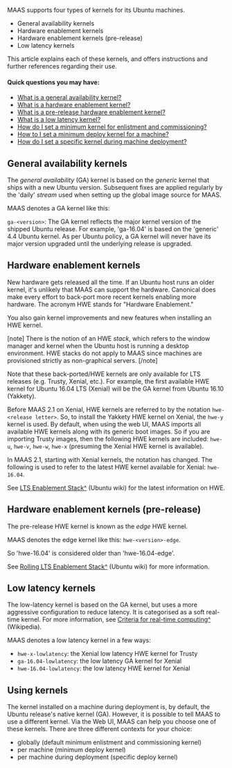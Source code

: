 <!-- deb-2-7-cli
||2.7|2.8|2.9|
|-----:|:-----:|:-----:|:-----:|
|Snap|[CLI](/t/ubuntu-kernels/3174) ~ [UI](/t/ubuntu-kernels/3175)|[CLI](/t/ubuntu-kernels/3176) ~ [UI](/t/ubuntu-kernels/3177)|[CLI](/t/ubuntu-kernels/3178) ~ [UI](/t/ubuntu-kernels/3179)|
|Packages|CLI ~ [UI](/t/ubuntu-kernels/3181)|[CLI](/t/ubuntu-kernels/3182) ~ [UI](/t/ubuntu-kernels/3183)|[CLI](/t/ubuntu-kernels/3184) ~ [UI](/t/ubuntu-kernels/3185)|
 deb-2-7-cli -->

<!-- deb-2-7-ui
||2.7|2.8|2.9|
|-----:|:-----:|:-----:|:-----:|
|Snap|[CLI](/t/ubuntu-kernels/3174) ~ [UI](/t/ubuntu-kernels/3175)|[CLI](/t/ubuntu-kernels/3176) ~ [UI](/t/ubuntu-kernels/3177)|[CLI](/t/ubuntu-kernels/3178) ~ [UI](/t/ubuntu-kernels/3179)|
|Packages|[CLI](/t/ubuntu-kernels/3180) ~ UI|[CLI](/t/ubuntu-kernels/3182) ~ [UI](/t/ubuntu-kernels/3183)|[CLI](/t/ubuntu-kernels/3184) ~ [UI](/t/ubuntu-kernels/3185)|
 deb-2-7-ui -->

<!-- deb-2-8-cli
||2.7|2.8|2.9|
|-----:|:-----:|:-----:|:-----:|
|Snap|[CLI](/t/ubuntu-kernels/3174) ~ [UI](/t/ubuntu-kernels/3175)|[CLI](/t/ubuntu-kernels/3176) ~ [UI](/t/ubuntu-kernels/3177)|[CLI](/t/ubuntu-kernels/3178) ~ [UI](/t/ubuntu-kernels/3179)|
|Packages|[CLI](/t/ubuntu-kernels/3180) ~ [UI](/t/ubuntu-kernels/3181)|CLI ~ [UI](/t/ubuntu-kernels/3183)|[CLI](/t/ubuntu-kernels/3184) ~ [UI](/t/ubuntu-kernels/3185)|
 deb-2-8-cli -->

<!-- deb-2-8-ui
||2.7|2.8|2.9|
|-----:|:-----:|:-----:|:-----:|
|Snap|[CLI](/t/ubuntu-kernels/3174) ~ [UI](/t/ubuntu-kernels/3175)|[CLI](/t/ubuntu-kernels/3176) ~ [UI](/t/ubuntu-kernels/3177)|[CLI](/t/ubuntu-kernels/3178) ~ [UI](/t/ubuntu-kernels/3179)|
|Packages|[CLI](/t/ubuntu-kernels/3180) ~ [UI](/t/ubuntu-kernels/3181)|[CLI](/t/ubuntu-kernels/3182) ~ UI|[CLI](/t/ubuntu-kernels/3184) ~ [UI](/t/ubuntu-kernels/3185)|
 deb-2-8-ui -->

<!-- deb-2-9-cli
||2.7|2.8|2.9|
|-----:|:-----:|:-----:|:-----:|
|Snap|[CLI](/t/ubuntu-kernels/3174) ~ [UI](/t/ubuntu-kernels/3175)|[CLI](/t/ubuntu-kernels/3176) ~ [UI](/t/ubuntu-kernels/3177)|[CLI](/t/ubuntu-kernels/3178) ~ [UI](/t/ubuntu-kernels/3179)|
|Packages|[CLI](/t/ubuntu-kernels/3180) ~ [UI](/t/ubuntu-kernels/3181)|[CLI](/t/ubuntu-kernels/3182) ~ [UI](/t/ubuntu-kernels/3183)|CLI ~ [UI](/t/ubuntu-kernels/3185)|
 deb-2-9-cli -->

<!-- deb-2-9-ui
||2.7|2.8|2.9|
|-----:|:-----:|:-----:|:-----:|
|Snap|[CLI](/t/ubuntu-kernels/3174) ~ [UI](/t/ubuntu-kernels/3175)|[CLI](/t/ubuntu-kernels/3176) ~ [UI](/t/ubuntu-kernels/3177)|[CLI](/t/ubuntu-kernels/3178) ~ [UI](/t/ubuntu-kernels/3179)|
|Packages|[CLI](/t/ubuntu-kernels/3180) ~ [UI](/t/ubuntu-kernels/3181)|[CLI](/t/ubuntu-kernels/3182) ~ [UI](/t/ubuntu-kernels/3183)|[CLI](/t/ubuntu-kernels/3184) ~ UI|
 deb-2-9-ui -->

<!-- snap-2-7-cli
||2.7|2.8|2.9|
|-----:|:-----:|:-----:|:-----:|
|Snap|CLI ~ [UI](/t/ubuntu-kernels/3175)|[CLI](/t/ubuntu-kernels/3176) ~ [UI](/t/ubuntu-kernels/3177)|[CLI](/t/ubuntu-kernels/3178) ~ [UI](/t/ubuntu-kernels/3179)|
|Packages|[CLI](/t/ubuntu-kernels/3180) ~ [UI](/t/ubuntu-kernels/3181)|[CLI](/t/ubuntu-kernels/3182) ~ [UI](/t/ubuntu-kernels/3183)|[CLI](/t/ubuntu-kernels/3184) ~ [UI](/t/ubuntu-kernels/3185)|
 snap-2-7-cli -->

<!-- snap-2-7-ui
||2.7|2.8|2.9|
|-----:|:-----:|:-----:|:-----:|
|Snap|[CLI](/t/ubuntu-kernels/3174) ~ UI|[CLI](/t/ubuntu-kernels/3176) ~ [UI](/t/ubuntu-kernels/3177)|[CLI](/t/ubuntu-kernels/3178) ~ [UI](/t/ubuntu-kernels/3179)|
|Packages|[CLI](/t/ubuntu-kernels/3180) ~ [UI](/t/ubuntu-kernels/3181)|[CLI](/t/ubuntu-kernels/3182) ~ [UI](/t/ubuntu-kernels/3183)|[CLI](/t/ubuntu-kernels/3184) ~ [UI](/t/ubuntu-kernels/3185)|
 snap-2-7-ui -->

<!-- snap-2-8-cli
||2.7|2.8|2.9|
|-----:|:-----:|:-----:|:-----:|
|Snap|[CLI](/t/ubuntu-kernels/3174) ~ [UI](/t/ubuntu-kernels/3175)|CLI ~ [UI](/t/ubuntu-kernels/3177)|[CLI](/t/ubuntu-kernels/3178) ~ [UI](/t/ubuntu-kernels/3179)|
|Packages|[CLI](/t/ubuntu-kernels/3180) ~ [UI](/t/ubuntu-kernels/3181)|[CLI](/t/ubuntu-kernels/3182) ~ [UI](/t/ubuntu-kernels/3183)|[CLI](/t/ubuntu-kernels/3184) ~ [UI](/t/ubuntu-kernels/3185)|
 snap-2-8-cli -->

<!-- snap-2-8-ui
||2.7|2.8|2.9|
|-----:|:-----:|:-----:|:-----:|
|Snap|[CLI](/t/ubuntu-kernels/3174) ~ [UI](/t/ubuntu-kernels/3175)|[CLI](/t/ubuntu-kernels/3176) ~ UI|[CLI](/t/ubuntu-kernels/3178) ~ [UI](/t/ubuntu-kernels/3179)|
|Packages|[CLI](/t/ubuntu-kernels/3180) ~ [UI](/t/ubuntu-kernels/3181)|[CLI](/t/ubuntu-kernels/3182) ~ [UI](/t/ubuntu-kernels/3183)|[CLI](/t/ubuntu-kernels/3184) ~ [UI](/t/ubuntu-kernels/3185)|
 snap-2-8-ui -->

<!-- snap-2-9-cli
||2.7|2.8|2.9|
|-----:|:-----:|:-----:|:-----:|
|Snap|[CLI](/t/ubuntu-kernels/3174) ~ [UI](/t/ubuntu-kernels/3175)|[CLI](/t/ubuntu-kernels/3176) ~ [UI](/t/ubuntu-kernels/3177)|CLI ~ [UI](/t/ubuntu-kernels/3179)|
|Packages|[CLI](/t/ubuntu-kernels/3180) ~ [UI](/t/ubuntu-kernels/3181)|[CLI](/t/ubuntu-kernels/3182) ~ [UI](/t/ubuntu-kernels/3183)|[CLI](/t/ubuntu-kernels/3184) ~ [UI](/t/ubuntu-kernels/3185)|
 snap-2-9-cli -->

<!-- snap-2-9-ui
||2.7|2.8|2.9|
|-----:|:-----:|:-----:|:-----:|
|Snap|[CLI](/t/ubuntu-kernels/3174) ~ [UI](/t/ubuntu-kernels/3175)|[CLI](/t/ubuntu-kernels/3176) ~ [UI](/t/ubuntu-kernels/3177)|[CLI](/t/ubuntu-kernels/3178) ~ UI|
|Packages|[CLI](/t/ubuntu-kernels/3180) ~ [UI](/t/ubuntu-kernels/3181)|[CLI](/t/ubuntu-kernels/3182) ~ [UI](/t/ubuntu-kernels/3183)|[CLI](/t/ubuntu-kernels/3184) ~ [UI](/t/ubuntu-kernels/3185)|
 snap-2-9-ui -->

MAAS supports four types of kernels for its Ubuntu machines.

-   General availability kernels
-   Hardware enablement kernels
-   Hardware enablement kernels (pre-release)
-   Low latency kernels

This article explains each of these kernels, and offers instructions and further references regarding their use.

#### Quick questions you may have:

* [What is a general availability kernel?](#heading--general-availability-kernels)
* [What is a hardware enablement kernel?](#heading--hardware-enablement-kernels)
* [What is a pre-release hardware enablement kernel?](#heading--hardware-enablement-kernels-pre-release)
* [What is a low latency kernel?](#heading--low-latency-kernels)
* [How do I set a minimum kernel for enlistment and commissioning?](#heading--set-a-default-minimum-kernel-for-enlistment-and-commissioning)
* [How to I set a minimum deploy kernel for a machine?](#heading--set-a-minimum-deploy-kernel-for-a-machine)
* [How do I set a specific kernel during machine deployment?](#heading--set-a-specific-kernel-during-machine-deployment)

<h2 id="heading--general-availability-kernels">General availability kernels</h2>

The *general availability* (GA) kernel is based on the *generic* kernel that ships with a new Ubuntu version. Subsequent fixes are applied regularly by the 'daily' *stream* used when setting up the global image source for MAAS.

MAAS denotes a GA kernel like this:

`ga-<version>`: The GA kernel reflects the major kernel version of the shipped Ubuntu release. For example, 'ga-16.04' is based on the 'generic' 4.4 Ubuntu kernel. As per Ubuntu policy, a GA kernel will never have its major version upgraded until the underlying release is upgraded.

<h2 id="heading--hardware-enablement-kernels">Hardware enablement kernels</h2>

New hardware gets released all the time. If an Ubuntu host runs an older kernel, it's unlikely that MAAS can support the hardware. Canonical does make every effort to back-port more recent kernels enabling more hardware. The acronym HWE stands for "Hardware Enablement."

You also gain kernel improvements and new features when installing an HWE kernel.

[note]
There is the notion of an HWE *stack*, which refers to the window manager and kernel when the Ubuntu host is running a desktop environment. HWE stacks do not apply to MAAS since machines are provisioned strictly as non-graphical servers.
[/note]

Note that these back-ported/HWE kernels are only available for LTS releases (e.g. Trusty, Xenial, etc.). For example, the first available HWE kernel for Ubuntu 16.04 LTS (Xenial) will be the GA kernel from Ubuntu 16.10 (Yakkety).

Before MAAS 2.1 on Xenial, HWE kernels are referred to by the notation `hwe-<release letter>`. So, to install the Yakkety HWE kernel on Xenial, the `hwe-y` kernel is used. By default, when using the web UI, MAAS imports all available HWE kernels along with its generic boot images. So if you are importing Trusty images, then the following HWE kernels are included: `hwe-u`, `hwe-v`, `hwe-w`, `hwe-x` (presuming the Xenial HWE kernel is available).

In MAAS 2.1, starting with Xenial kernels, the notation has changed. The following is used to refer to the latest HWE kernel available for Xenial: `hwe-16.04`.

See [LTS Enablement Stack^](https://wiki.ubuntu.com/Kernel/LTSEnablementStack) (Ubuntu wiki) for the latest information on HWE.

<h2 id="heading--hardware-enablement-kernels-pre-release">Hardware enablement kernels (pre-release)</h2>

The pre-release HWE kernel is known as the *edge* HWE kernel.

MAAS denotes the edge kernel like this: `hwe-<version>-edge`.

So 'hwe-16.04' is considered older than 'hwe-16.04-edge'.

See [Rolling LTS Enablement Stack^](https://wiki.ubuntu.com/Kernel/RollingLTSEnablementStack#hwe-16.04-edge) (Ubuntu wiki) for more information.

<h2 id="heading--low-latency-kernels">Low latency kernels</h2>

The low-latency kernel is based on the GA kernel, but uses a more aggressive configuration to reduce latency. It is categorised as a soft real-time kernel. For more information, see [Criteria for real-time computing^](https://en.wikipedia.org/wiki/Real-time_computing#Criteria_for_real-time_computing) (Wikipedia).

MAAS denotes a low latency kernel in a few ways:

-   `hwe-x-lowlatency`: the Xenial low latency HWE kernel for Trusty
-   `ga-16.04-lowlatency`: the low latency GA kernel for Xenial
-   `hwe-16.04-lowlatency`: the low latency HWE kernel for Xenial

<h2 id="heading--using-kernels">Using kernels</h2>

The kernel installed on a machine during deployment is, by default, the Ubuntu release's native kernel (GA). However, it is possible to tell MAAS to use a different kernel. Via the Web UI, MAAS can help you choose one of these kernels.  There are three different contexts for your choice:

-   globally (default minimum enlistment and commissioning kernel)
-   per machine (minimum deploy kernel)
-   per machine during deployment (specific deploy kernel)

<!-- snap-2-7-ui snap-2-8-ui snap-2-9-ui deb-2-7-ui deb-2-8-ui deb-2-9-ui
<h2 id="heading--set-a-default-minimum-kernel-for-enlistment-and-commissioning">Set a default minimum kernel for enlistment and commissioning</h2>

To set the default minimum enlistment and commissioning kernel (based on Ubuntu release: GA kernel) for all machines visit the 'General' tab of the 'Settings' page and select a kernel in the 'Default Minimum Kernel Version' field of the *Commissioning* section. Don't forget to click 'Save'.

<a href="https://assets.ubuntu.com/v1/e0c7f298-nodes-kernels__2.6-default-minimum-kernel.png" target = "_blank"><img src="https://assets.ubuntu.com/v1/e0c7f298-nodes-kernels__2.6-default-minimum-kernel.png"></a>

<h2 id="heading--set-a-minimum-deploy-kernel-for-a-machine">Set a minimum deploy kernel for a machine</h2>

To set the minimum deploy kernel on a machine basis, click on a machine from the 'Machines' page of the web UI and switch to its 'Configuration' page. Click 'Edit' in the 'Machine configuration' section, select a kernel in the 'Minimum Kernel' field followed by 'Save changes'.

<a href="https://assets.ubuntu.com/v1/e1016632-nodes-kernels__2.6-machine-minimum-kernel.png" target = "_blank"><img src="https://assets.ubuntu.com/v1/e1016632-nodes-kernels__2.6-machine-minimum-kernel.png"></a>

<h2 id="heading--set-a-specific-kernel-during-machine-deployment">Set a specific kernel during machine deployment</h2>

To set a specific kernel during deployment, select a machine from the 'Machines' page and choose 'Deploy' under 'Take action'. Then choose a kernel from the (third) kernel field. Hit 'Deploy machine' to initiate the deployment.

<a href="https://assets.ubuntu.com/v1/0d25737f-nodes-kernels__2.6-machine-during-deploy-kernel.png" target = "_blank"><img src="https://assets.ubuntu.com/v1/0d25737f-nodes-kernels__2.6-machine-during-deploy-kernel.png"></a>

MAAS verifies that the specified kernel is available for the given Ubuntu release (series) before deploying the machine.
snap-2-7-ui snap-2-8-ui snap-2-9-ui deb-2-7-ui deb-2-8-ui deb-2-9-ui -->

<!-- snap-2-7-cli snap-2-8-cli snap-2-9-cli deb-2-7-cli deb-2-8-cli deb-2-9-cli
<h2 id="heading--set-a-default-minimum-kernel-for-enlistment-and-commissioning">Set a default minimum kernel for enlistment and commissioning</h2>

To set a default minimum kernel for all new and commissioned machines:

``` bash
maas $PROFILE maas set-config name=default_min_hwe_kernel value=$KERNEL
```

For example, to set it to the 16.04 GA kernel:

``` bash
maas $PROFILE maas set-config name=default_min_hwe_kernel value=ga-16.04
```

[note]
The command option `default_min_hwe_kernel` appears to apply to only HWE kernels but this is not the case.
[/note]

<h2 id="heading--set-a-minimum-deploy-kernel-for-a-machine">Set a minimum deploy kernel for a machine</h2>

To set the minimum deploy kernel on a per-machine basis:

``` bash
maas $PROFILE machine update $SYSTEM_ID min_hwe_kernel=$HWE_KERNEL
```

For example, to set it to the HWE 16.04 kernel:

``` bash
maas $PROFILE machine update $SYSTEM_ID min_hwe_kernel=hwe-16.04
```

[note]
The command option `default_min_hwe_kernel` appears to apply to only HWE kernels but this is not the case.
[/note]

<h2 id="heading--set-a-specific-kernel-during-machine-deployment">Set a specific kernel during machine deployment</h2>

To set a specific kernel during the deployment of a machine:

``` bash
maas $PROFILE machine deploy $SYSTEM_ID distro_series=$SERIES hwe_kernel=$KERNEL
```

The operation will fail if the kernel specified by `hwe_kernel` is older than the kernel (possibly) given by `default_min_hwe_kernel`. Similarly, it will not work if the kernel is not available for the given distro series (such as 'hwe-16.10' for 'xenial').

For example, to deploy a Xenial node with the HWE 16.04 edge kernel:

``` bash
maas $PROFILE machine deploy $SYSTEM_ID distro_series=xenial hwe_kernel=hwe-16.04-edge
```

[note]
The command option `hwe_kernel` appears to apply to only HWE kernels but this is not the case.
[/note]
snap-2-7-cli snap-2-8-cli snap-2-9-cli deb-2-7-cli deb-2-8-cli deb-2-9-cli -->
